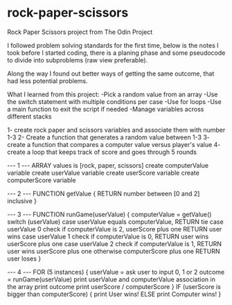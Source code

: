 # rock-paper-scissors
Rock Paper Scissors project from The Odin Project


I followed problem solving standards for the first time, below is the notes I took before I started coding, there is a planing phase and some pseudocode to divide into subproblems (raw view preferable).

Along the way I found out better ways of getting the same outcome, that had less potential problems.

What I learned from this project:
-Pick a random value from an array
-Use the switch statement with multiple conditions per case
-Use for loops
-Use a main function to exit the script if needed
-Manage variables across different stacks



1- create rock paper and scissors variables and associate them with number 1-3
2- Create a function that generates a random value between 1-3
3- create a function that compares a computer value versus player's value
4- create a loop that keeps track of score and goes through 5 rounds


--- 1 ---
ARRAY values is [rock, paper, scissors]
create computerValue variable
create userValue variable
create userScore variable
create computerScore variable

--- 2 ---
FUNCTION getValue {
    RETURN number between [0 and 2] inclusive
}

--- 3 ---
FUNCTION runGame(userValue) {
    computerValue = getValue()
    switch (userValue)
        case userValue equals computerValue,
            RETURN tie
        case userValue 0 check if computerValue is 2,
            userScore plus one
            RETURN user wins
        case userValue 1 check if computerValue is 0,
            RETURN user wins
            userScore plus one
        case userValue 2 check if computerValue is 1,
            RETURN user wins
            userScore plus one
        otherwise 
        computerScore plus one
        RETURN user loses
}

--- 4 ---
FOR (5 instances) {
    userValue = ask user to input 0, 1 or 2
    outcome = runGame(userValue)
    print userValue and computerValue association in the array
    print outcome
    print userScore / computerScore
}
IF (userScore is bigger than computerScore) {
    print User wins!
ELSE print Computer wins!
}
